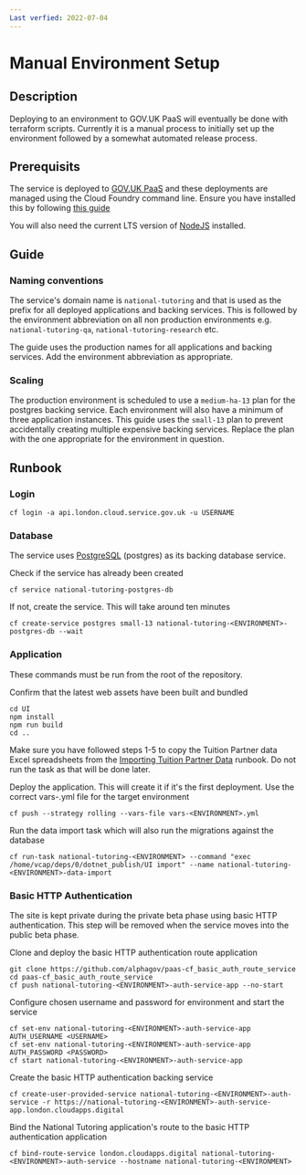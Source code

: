 ```yaml
---
Last verfied: 2022-07-04
---
```


# Manual Environment Setup

## Description

Deploying to an environment to GOV.UK PaaS will eventually be done with terraform scripts. Currently it is a manual process to initially set up the environment followed by a somewhat automated release process.

## Prerequisits

The service is deployed to [GOV.UK PaaS](https://www.cloud.service.gov.uk/) and these deployments are managed using the Cloud Foundry command line. Ensure you have installed this by following [this guide](https://docs.cloud.service.gov.uk/get_started.html#set-up-the-cloud-foundry-command-line)

You will also need the current LTS version of [NodeJS](https://nodejs.org/en/download/) installed.

## Guide

### Naming conventions

The service's domain name is `national-tutoring` and that is used as the prefix for all deployed applications and backing services. This is followed by the environment abbreviation on all non production environments e.g. `national-tutoring-qa`, `national-tutoring-research` etc.

The guide uses the production names for all applications and backing services. Add the environment abbreviation as appropriate.

### Scaling

The production environment is scheduled to use a `medium-ha-13` plan for the postgres backing service. Each environment will also have a minimum of three application instances. This guide uses the `small-13` plan to prevent accidentally creating multiple expensive backing services. Replace the plan with the one appropriate for the environment in question.

## Runbook

### Login

```
cf login -a api.london.cloud.service.gov.uk -u USERNAME
```

### Database

The service uses [PostgreSQL](https://docs.cloud.service.gov.uk/deploying_services/postgresql/) (postgres) as its backing database service.

Check if the service has already been created

```
cf service national-tutoring-postgres-db
```

If not, create the service. This will take around ten minutes

```
cf create-service postgres small-13 national-tutoring-<ENVIRONMENT>-postgres-db --wait
```

### Application

These commands must be run from the root of the repository.

Confirm that the latest web assets have been built and bundled

```
cd UI
npm install
npm run build
cd ..
```

Make sure you have followed steps 1-5 to copy the Tuition Partner data Excel spreadsheets from the [Importing Tuition Partner Data](import-tuition-partner-data.md) runbook. Do not run the task as that will be done later.

Deploy the application. This will create it if it's the first deployment. Use the correct vars-<ENVIRONMENT>.yml file for the target environment

```
cf push --strategy rolling --vars-file vars-<ENVIRONMENT>.yml
```

Run the data import task which will also run the migrations against the database

```
cf run-task national-tutoring-<ENVIRONMENT> --command "exec /home/vcap/deps/0/dotnet_publish/UI import" --name national-tutoring-<ENVIRONMENT>-data-import
```

### Basic HTTP Authentication

The site is kept private during the private beta phase using basic HTTP authentication. This step will be removed when the service moves into the public beta phase.

Clone and deploy the basic HTTP authentication route application

```
git clone https://github.com/alphagov/paas-cf_basic_auth_route_service
cd paas-cf_basic_auth_route_service
cf push national-tutoring-<ENVIRONMENT>-auth-service-app --no-start
```

Configure chosen username and password for environment and start the service

```
cf set-env national-tutoring-<ENVIRONMENT>-auth-service-app AUTH_USERNAME <USERNAME>
cf set-env national-tutoring-<ENVIRONMENT>-auth-service-app AUTH_PASSWORD <PASSWORD>
cf start national-tutoring-<ENVIRONMENT>-auth-service-app
```

Create the basic HTTP authentication backing service

```
cf create-user-provided-service national-tutoring-<ENVIRONMENT>-auth-service -r https://national-tutoring-<ENVIRONMENT>-auth-service-app.london.cloudapps.digital
```

Bind the National Tutoring application's route to the basic HTTP authentication application

```
cf bind-route-service london.cloudapps.digital national-tutoring-<ENVIRONMENT>-auth-service --hostname national-tutoring-<ENVIRONMENT>
```